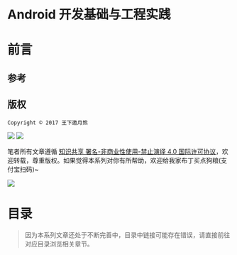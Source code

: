 # Android 开发基础与工程实践

# 前言

## 参考

## 版权

`Copyright © 2017 王下邀月熊`

![](https://parg.co/bDY) ![](https://parg.co/bDm)

笔者所有文章遵循 [知识共享 署名-非商业性使用-禁止演绎 4.0 国际许可协议](https://creativecommons.org/licenses/by-nc-nd/4.0/deed.zh)，欢迎转载，尊重版权。如果觉得本系列对你有所帮助，欢迎给我家布丁买点狗粮(支付宝扫码)~

![](https://github.com/wxyyxc1992/OSS/blob/master/2017/8/1/Buding.jpg?raw=true)

# 目录

> 因为本系列文章还处于不断完善中，目录中链接可能存在错误，请直接前往对应目录浏览相关章节。
